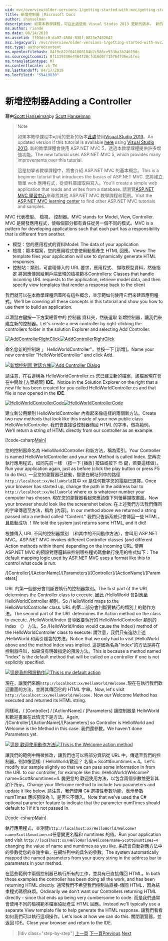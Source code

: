 ```yaml
---
uid: mvc/overview/older-versions-1/getting-started-with-mvc/getting-started-with-mvc-part2
title: 新增控制器 |Microsoft Docs
author: shanselman
description: 如果本教學課程，可在此處使用 Visual Studio 2013 更新的版本。 新的教學課程會使用 ASP.NET MVC 5，可提供許多增強功能，透過 t...
ms.author: riande
ms.date: 08/14/2010
ms.assetid: ff03dcc0-da97-458d-838f-0823e7482642
msc.legacyurl: /mvc/overview/older-versions-1/getting-started-with-mvc/getting-started-with-mvc-part2
msc.type: authoredcontent
ms.openlocfilehash: 84f9c822f041808184b2c586ce933ba3b24615dc
ms.sourcegitcommit: 0f1119340e4464720cfd16d0ff15764746ea1fea
ms.translationtype: MT
ms.contentlocale: zh-TW
ms.lasthandoff: 04/17/2019
ms.locfileid: "59419830"
---
```

# <a name="adding-a-controller"></a><span data-ttu-id="263bc-104">新增控制器</span><span class="sxs-lookup"><span data-stu-id="263bc-104">Adding a Controller</span></span>

<span data-ttu-id="263bc-105">藉由[Scott Hanselman](https://github.com/shanselman)</span><span class="sxs-lookup"><span data-stu-id="263bc-105">by [Scott Hanselman](https://github.com/shanselman)</span></span>

> > [!NOTE]
> > <span data-ttu-id="263bc-106">如果本教學課程中可用的更新的版本[此處](../../getting-started/introduction/getting-started.md)使用[Visual Studio 2013](https://my.visualstudio.com/Downloads?q=visual%20studio%202013)。</span><span class="sxs-lookup"><span data-stu-id="263bc-106">An updated version if this tutorial is available [here](../../getting-started/introduction/getting-started.md) using [Visual Studio 2013](https://my.visualstudio.com/Downloads?q=visual%20studio%202013).</span></span> <span data-ttu-id="263bc-107">新的教學課程會使用 ASP.NET MVC 5，透過本教學課程提供許多增強功能。</span><span class="sxs-lookup"><span data-stu-id="263bc-107">The new tutorial uses ASP.NET MVC 5, which provides many improvements over this tutorial.</span></span>
>
>
> <span data-ttu-id="263bc-108">這是初學者教學課程中，將會介紹 ASP.NET MVC 的基本概念。</span><span class="sxs-lookup"><span data-stu-id="263bc-108">This is a beginner tutorial that introduces the basics of ASP.NET MVC.</span></span> <span data-ttu-id="263bc-109">您將建立簡單 web 應用程式，從資料庫讀取與寫入。</span><span class="sxs-lookup"><span data-stu-id="263bc-109">You'll create a simple web application that reads and writes from a database.</span></span> <span data-ttu-id="263bc-110">請瀏覽[ASP.NET MVC 學習中心](../../../index.md)來尋找其他 ASP.NET MVC 教學課程和範例。</span><span class="sxs-lookup"><span data-stu-id="263bc-110">Visit the [ASP.NET MVC learning center](../../../index.md) to find other ASP.NET MVC tutorials and samples.</span></span>


<span data-ttu-id="263bc-111">MVC 代表模型、 檢視、 控制器。</span><span class="sxs-lookup"><span data-stu-id="263bc-111">MVC stands for Model, View, Controller.</span></span> <span data-ttu-id="263bc-112">MVC 是開發應用程式，使每個部分都有責任從另一個不同的模式。</span><span class="sxs-lookup"><span data-stu-id="263bc-112">MVC is a pattern for developing applications such that each part has a responsibility that is different from another.</span></span>

- <span data-ttu-id="263bc-113">模型：您的應用程式的資料</span><span class="sxs-lookup"><span data-stu-id="263bc-113">Model: The data of your application</span></span>
- <span data-ttu-id="263bc-114">檢視：範本檔案，您的應用程式會使用動態產生 HTML 回應。</span><span class="sxs-lookup"><span data-stu-id="263bc-114">Views: The template files your application will use to dynamically generate HTML responses.</span></span>
- <span data-ttu-id="263bc-115">控制站：類別，可處理傳入的 URL 要求，應用程式、 擷取模型資料，然後指定 將回應傳回給用戶端呈現的檢視範本</span><span class="sxs-lookup"><span data-stu-id="263bc-115">Controllers: Classes that handle incoming URL requests to the application, retrieve model data, and then specify view templates that render a response back to the client</span></span>

<span data-ttu-id="263bc-116">我們就可以在本教學課程涵蓋所有這些概念，並示範如何使用它們來建置應用程式。</span><span class="sxs-lookup"><span data-stu-id="263bc-116">We'll be covering all these concepts in this tutorial and show you how to use them to build an application.</span></span>

<span data-ttu-id="263bc-117">以滑鼠右鍵按一下方案總管中的 控制器 資料夾，然後選取 新增控制器，讓我們來建立新的控制器。</span><span class="sxs-lookup"><span data-stu-id="263bc-117">Let's create a new controller by right-clicking the controllers folder in the solution Explorer and selecting Add Controller.</span></span>

<span data-ttu-id="263bc-118">[![AddControllerRightClick](getting-started-with-mvc-part2/_static/image2.png)](getting-started-with-mvc-part2/_static/image1.png)</span><span class="sxs-lookup"><span data-stu-id="263bc-118">[![AddControllerRightClick](getting-started-with-mvc-part2/_static/image2.png)](getting-started-with-mvc-part2/_static/image1.png)</span></span>

<span data-ttu-id="263bc-119">命名您新的控制站 」 HelloWorldController"，並按一下 [新增]。</span><span class="sxs-lookup"><span data-stu-id="263bc-119">Name your new controller "HelloWorldController" and click Add.</span></span>

<span data-ttu-id="263bc-120">[![新增控制器 對話方塊](getting-started-with-mvc-part2/_static/image4.png)](getting-started-with-mvc-part2/_static/image3.png)</span><span class="sxs-lookup"><span data-stu-id="263bc-120">[![Add Controller Dialog](getting-started-with-mvc-part2/_static/image4.png)](getting-started-with-mvc-part2/_static/image3.png)</span></span>

<span data-ttu-id="263bc-121">請注意，在右邊稱為 HelloWorldController.cs 您已建立新的檔案，該檔案現在會在中開啟 [方案總管] **IDE**。</span><span class="sxs-lookup"><span data-stu-id="263bc-121">Notice in the Solution Explorer on the right that a new file has been created for you called HelloWorldController.cs and that file is now opened in the **IDE**.</span></span>

<span data-ttu-id="263bc-122">[![HelloWorldControllerCode](getting-started-with-mvc-part2/_static/image6.png)](getting-started-with-mvc-part2/_static/image5.png)</span><span class="sxs-lookup"><span data-stu-id="263bc-122">[![HelloWorldControllerCode](getting-started-with-mvc-part2/_static/image6.png)](getting-started-with-mvc-part2/_static/image5.png)</span></span>

<span data-ttu-id="263bc-123">建立新公用類別 HelloWorldController 內看起來像這樣的兩個新方法。</span><span class="sxs-lookup"><span data-stu-id="263bc-123">Create two new methods that look like this inside of your new public class HelloWorldController.</span></span> <span data-ttu-id="263bc-124">我們會直接從控制器傳回 HTML 的字串，做為範例。</span><span class="sxs-lookup"><span data-stu-id="263bc-124">We'll return a string of HTML directly from our controller as an example.</span></span>

[!code-csharp[Main](getting-started-with-mvc-part2/samples/sample1.cs)]

<span data-ttu-id="263bc-125">您的控制器命名為 HelloWorldController 和新方法，稱為索引。</span><span class="sxs-lookup"><span data-stu-id="263bc-125">Your Controller is named HelloWorldController and your new Method is called Index.</span></span> <span data-ttu-id="263bc-126">您再次執行應用程式，如同先前一樣 （按一下 [播放] 按鈕或按下 f5 鍵，若要這樣做）。</span><span class="sxs-lookup"><span data-stu-id="263bc-126">Run your application again, just as before (click the play button or press F5 to do this).</span></span> <span data-ttu-id="263bc-127">一旦您的瀏覽器已啟動，變更在網址列中的路徑`http://localhost:xx/HelloWorld`其中 xx 是任何數字您的電腦已選擇。</span><span class="sxs-lookup"><span data-stu-id="263bc-127">Once your browser has started up, change the path in the address bar to `http://localhost:xx/HelloWorld` where xx is whatever number your computer has chosen.</span></span> <span data-ttu-id="263bc-128">現在您的瀏覽器看起來應該像下列螢幕擷取畫面。</span><span class="sxs-lookup"><span data-stu-id="263bc-128">Now your browser should look like the screenshot below.</span></span> <span data-ttu-id="263bc-129">在上述我們方法我們傳回的字串傳遞至方法，稱為 [內容]。</span><span class="sxs-lookup"><span data-stu-id="263bc-129">In our method above we returned a string passed into a method called "Content."</span></span> <span data-ttu-id="263bc-130">我們只告訴系統只會傳回一些 HTML，且啟動成功 ！</span><span class="sxs-lookup"><span data-stu-id="263bc-130">We told the system just returns some HTML, and it did!</span></span>

<span data-ttu-id="263bc-131">根據傳入 URL 不同的控制器類別 （和其中的不同動作方法），會叫用 ASP.NET MVC。</span><span class="sxs-lookup"><span data-stu-id="263bc-131">ASP.NET MVC invokes different Controller classes (and different Action methods within them) depending on the incoming URL.</span></span> <span data-ttu-id="263bc-132">使用 ASP.NET MVC 的預設對應邏輯來控制哪些程式碼會執行使用的格式如下：</span><span class="sxs-lookup"><span data-stu-id="263bc-132">The default mapping logic used by ASP.NET MVC uses a format like this to control what code is run:</span></span>

<span data-ttu-id="263bc-133">/[Controller]/[ActionName]/[Parameters]</span><span class="sxs-lookup"><span data-stu-id="263bc-133">/[Controller]/[ActionName]/[Parameters]</span></span>

<span data-ttu-id="263bc-134">URL 的第一個部分會判斷要執行的控制器類別。</span><span class="sxs-lookup"><span data-stu-id="263bc-134">The first part of the URL determines the Controller class to execute.</span></span> <span data-ttu-id="263bc-135">因此 /HelloWorld 會對應至 HelloWorldController 類別。</span><span class="sxs-lookup"><span data-stu-id="263bc-135">So /HelloWorld maps to the HelloWorldController class.</span></span> <span data-ttu-id="263bc-136">URL 的第二部分會判斷要執行的類別上的動作方法。</span><span class="sxs-lookup"><span data-stu-id="263bc-136">The second part of the URL determines the Action method on the class to execute.</span></span> <span data-ttu-id="263bc-137">/HelloWorld/Index 會導致要執行的 HelloWorldController 類別的 index （） 方法。</span><span class="sxs-lookup"><span data-stu-id="263bc-137">So /HelloWorld/Index would cause the Index() method of the HelloWorldController class to execute.</span></span> <span data-ttu-id="263bc-138">請注意，我們只有造訪上述 /HelloWorld 和索引隱含的方法。</span><span class="sxs-lookup"><span data-stu-id="263bc-138">Notice that we only had to visit /HelloWorld above and the method Index was implied.</span></span> <span data-ttu-id="263bc-139">這是因為名為"Index"的方法是將在控制器呼叫，如果沒有明確指定的預設方法。</span><span class="sxs-lookup"><span data-stu-id="263bc-139">This is because a method named "Index" is the default method that will be called on a controller if one is not explicitly specified.</span></span>

<span data-ttu-id="263bc-140">[![這是我的預設動作](getting-started-with-mvc-part2/_static/image8.png)](getting-started-with-mvc-part2/_static/image7.png)</span><span class="sxs-lookup"><span data-stu-id="263bc-140">[![This is my default action](getting-started-with-mvc-part2/_static/image8.png)](getting-started-with-mvc-part2/_static/image7.png)</span></span>

<span data-ttu-id="263bc-141">現在，讓我們來瞧`http://localhost:xx/HelloWorld/Welcome.`現在在執行我們歡迎畫面的方法，並將其傳回它的 HTML 字串。</span><span class="sxs-lookup"><span data-stu-id="263bc-141">Now, let's visit `http://localhost:xx/HelloWorld/Welcome.` Now our Welcome Method has executed and returned its HTML string.</span></span>

<span data-ttu-id="263bc-142">同樣地，/ [Controller] / [ActionName] / [Parameters] 讓控制器是 HelloWorld 和歡迎畫面在此情況下是方法。</span><span class="sxs-lookup"><span data-stu-id="263bc-142">Again, /[Controller]/[ActionName]/[Parameters] so Controller is HelloWorld and Welcome is the Method in this case.</span></span> <span data-ttu-id="263bc-143">我們還參數。</span><span class="sxs-lookup"><span data-stu-id="263bc-143">We haven't done Parameters yet.</span></span>

<span data-ttu-id="263bc-144">[![這是 歡迎使用動作方法](getting-started-with-mvc-part2/_static/image10.png)](getting-started-with-mvc-part2/_static/image9.png)</span><span class="sxs-lookup"><span data-stu-id="263bc-144">[![This is the Welcome action method](getting-started-with-mvc-part2/_static/image10.png)](getting-started-with-mvc-part2/_static/image9.png)</span></span>

<span data-ttu-id="263bc-145">讓我們的範例中稍微修改，讓我們也可以將部分資訊從 URL 中，傳遞至我們的控制器，例如像這樣: / HelloWorld/歡迎？ 名稱 = Scott&amp;numtimes = 4。</span><span class="sxs-lookup"><span data-stu-id="263bc-145">Let's modify our sample slightly so that we can pass some information in from the URL to our controller, for example like this: /HelloWorld/Welcome?name=Scott&amp;numtimes=4.</span></span> <span data-ttu-id="263bc-146">變更您的 歡迎使用方法，以包含兩個參數並更新其如下所示。</span><span class="sxs-lookup"><span data-stu-id="263bc-146">Change your Welcome method to include two parameters and update it like below.</span></span> <span data-ttu-id="263bc-147">請注意，我們使用 C# 選擇性參數功能，表示參數 numTimes 應該預設為 1，是否它不傳入。</span><span class="sxs-lookup"><span data-stu-id="263bc-147">Note that we've used the C# optional parameter feature to indicate that the parameter numTimes should default to 1 if it's not passed in.</span></span>

[!code-csharp[Main](getting-started-with-mvc-part2/samples/sample2.cs)]

<span data-ttu-id="263bc-148">執行應用程式，並瀏覽`http://localhost:xx/HelloWorld/Welcome?name=Scott&numtimes=4`任意變更名稱和 numtimes 的值。</span><span class="sxs-lookup"><span data-stu-id="263bc-148">Run your application and visit `http://localhost:xx/HelloWorld/Welcome?name=Scott&numtimes=4` changing the value of name and numtimes as you like.</span></span> <span data-ttu-id="263bc-149">系統會自動對應方法中的參數從您的查詢字串，在網址列中的具名的參數。</span><span class="sxs-lookup"><span data-stu-id="263bc-149">The system automatically mapped the named parameters from your query string in the address bar to parameters in your method.</span></span>

<span data-ttu-id="263bc-150">在這些範例中兩個控制器已執行所有的工作，並具有已直接傳回 HTML。</span><span class="sxs-lookup"><span data-stu-id="263bc-150">In both these examples the controller has been doing all the work, and has been returning HTML directly.</span></span> <span data-ttu-id="263bc-151">通常我們不希望我們控制站直接-傳回 HTML，因為結束程式碼很麻煩。</span><span class="sxs-lookup"><span data-stu-id="263bc-151">Ordinarily we don't want our Controllers returning HTML directly - since that ends up being very cumbersome to code.</span></span> <span data-ttu-id="263bc-152">而是我們通常會使用不同的檢視範本檔案協助產生 HTML 回應。</span><span class="sxs-lookup"><span data-stu-id="263bc-152">Instead we'll typically use a separate View template file to help generate the HTML response.</span></span> <span data-ttu-id="263bc-153">讓我們看看如何我們可以執行這項操作。</span><span class="sxs-lookup"><span data-stu-id="263bc-153">Let's look at how we can do this.</span></span> <span data-ttu-id="263bc-154">關閉瀏覽器，並返回 IDE。</span><span class="sxs-lookup"><span data-stu-id="263bc-154">Close your browser and return to the IDE.</span></span>

> [!div class="step-by-step"]
> <span data-ttu-id="263bc-155">[上一頁](getting-started-with-mvc-part1.md)
> [下一頁](getting-started-with-mvc-part3.md)</span><span class="sxs-lookup"><span data-stu-id="263bc-155">[Previous](getting-started-with-mvc-part1.md)
[Next](getting-started-with-mvc-part3.md)</span></span>
